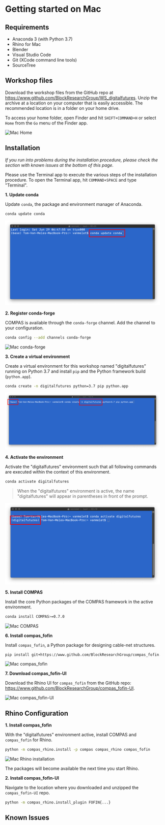 # Getting started on Mac

## Requirements

* Anaconda 3 (with Python 3.7)
* Rhino for Mac
* Blender
* Visual Studio Code
* Git (XCode command line tools)
* SourceTree

## Workshop files

Download the workshop files from the GitHub repo at https://www.github.com/BlockResearchGroup/WS_digitalfutures. Unzip the archive at a location on your computer that is easily accessible. The recommended location is in a folder on your home drive.

To access your home folder, open Finder and hit `SHIFT+COMMAND+H` or select `Home` from the `Go` menu of the Finder app.

![Mac Home](images/mac_home.png)

## Installation

*If you run into problems during the installation procedure, please check the section with known issues at the bottom of this page.*

Please use the Terminal app to execute the various steps of the installation procedure. To open the Terminal app, hit `COMMAND+SPACE` and type "Terminal".

**1. Update conda**

Update `conda`, the package and environment manager of Anaconda.

```bash
conda update conda
```

![Mac conda](images/mac_conda.png)

**2. Register conda-forge**

COMPAS is available through the `conda-forge` channel. Add the channel to your configuration.

```bash
conda config --add channels conda-forge
```

![Mac conda-forge](images/mac_conda-forge.png)

**3. Create a virtual environment**

Create a virtual environment for this workshop named "digitalfutures" running on Python 3.7 and install `pip` and the Python framework build (`python.app`).

```bash
conda create -n digitalfutures python=3.7 pip python.app
```

![Mac virtual environment](images/mac_virtual-environment.png)

**4. Activate the environment**

Activate the "digitalfutures" environment such that all following commands are executed within the context of this environment.

```bash
conda activate digitalfutures
```

> When the "digitalfutures" environment is active, the name "digitalfutures" will appear in parentheses in front of the prompt.

![Mac activate](images/mac_activate.png)

**5. Install COMPAS**

Install the core Python packages of the COMPAS framework in the active environment.

```bash
conda install COMPAS>=0.7.0
```

![Mac COMPAS](images/mac_install-compas.png)

**6. Install compas_fofin**

Install `compas_fofin`, a Python package for designing cable-net structures.

```bash
pip install git+https://www.github.com/BlockResearchGroup/compas_fofin.git#egg=compas_fofin
```

![Mac compas_fofin](images/mac_install-compas-fofin.png)

**7. Download compas_fofin-UI**

Download the Rhino UI for `compas_fofin` from the GitHub repo: https://www.github.com/BlockResearchGroup/compas_fofin-UI.

![Mac compas_fofin-UI](images/mac_download-compas-fofin-UI.png)

## Rhino Configuration

**1. Install compas_fofin**

With the "digitalfutures" environment active, install COMPAS and `compas_fofin` for Rhino.

```bash
python -m compas_rhino.install -p compas compas_rhino compas_fofin
```

![Mac Rhino installation](images/mac_install-for-rhino.png)

The packages will become available the next time you start Rhino.

**2. Install compas_fofin-UI**

Navigate to the location where you downloaded and unzipped the `compas_fofin-UI` repo.

```bash
python -m compas_rhino.install_plugin FOFIN{...}
```

## Known Issues
